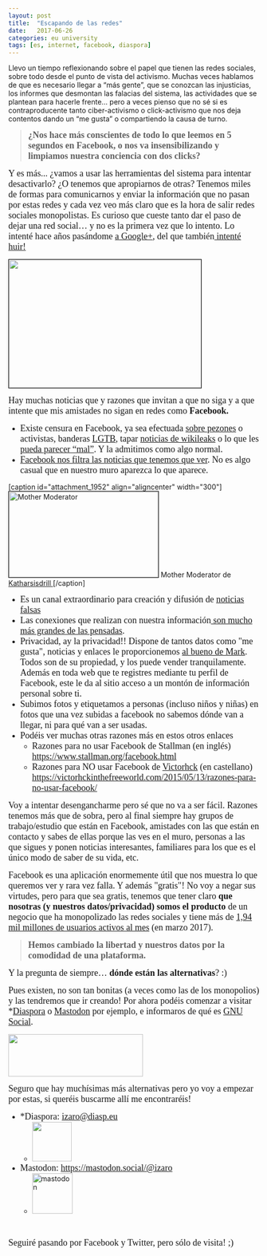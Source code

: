 ```yaml
---
layout: post
title:  "Escapando de las redes"
date:   2017-06-26
categories: eu university
tags: [es, internet, facebook, diaspora]
---
```

Llevo un tiempo reflexionando sobre el papel que tienen las redes sociales, sobre todo desde el punto de vista del activismo.
Muchas veces hablamos de que es necesario llegar a “más gente”, que se conozcan las injusticias, los informes que desmontan las falacias del sistema, las actividades que se plantean para hacerle frente… pero a veces pienso que no sé si es contraproducente tanto ciber-activismo o click-activismo que nos deja contentos dando un “me gusta” o compartiendo la causa de turno.

<blockquote><span style="font-family:Ubuntu Light;"><span style="font-size:large;">
</span></span><span style="font-family:Ubuntu Light;"><span style="font-size:large;"><strong> ¿Nos hace más conscientes de todo lo que leemos en 5 segundos en Facebook, o nos va insensibilizando y limpiamos nuestra conciencia con dos clicks?</strong> </span></span></blockquote>
<span style="font-family:Ubuntu Light;"><span style="font-size:large;">Y es más... ¿vamos a usar las herramientas del sistema para intentar desactivarlo? ¿O tenemos que apropiarnos de otras?
Tenemos miles de formas para comunicarnos y enviar la información que no pasan por estas redes y cada vez veo más claro que es la hora de salir redes sociales monopolistas. Es curioso que cueste tanto dar el paso de dejar una red social… y no es la primera vez que lo intento. Lo intenté hace años pasándome <a href="http://wp.me/p2bxqT-10">a Google+</a>, del que también<a href="http://wp.me/p2bxqT-kO"> intenté huir!</a></span></span>

<span style="font-family:Ubuntu Light;"><span style="font-size:large;"><a href="https://stallman.org/facebook.html"><img class="aligncenter" style="border:1px solid #000000;" src="https://victorhckinthefreeworld.files.wordpress.com/2015/05/facebook-stallman.jpg?w=652&amp;h=435" alt="" width="386" height="257" /></a></span></span>

<span style="font-family:Ubuntu Light;"><span style="font-size:large;">Hay muchas noticias que y razones que invitan a que no siga y a que intente que mis amistades no sigan en redes como <b>Facebook.</b></span></span>
<ul>
 	<li><span style="font-family:Ubuntu Light;"><span style="font-size:large;">Existe censura en Facebook, ya sea efectuada <a href="http://www.eldiario.es/cultura/tecnologia/Facebook-censura-mamografia-casos_0_569043544.html">sobre pezones</a> o activistas, banderas <a href="http://estoybailando.com/bandera-lgtb-reaccion-facebook-mes-orgullo/">LGTB</a>, tapar <a href="https://www.timesofmalta.com/articles/view/20170516/local/pulitzer-prize-winner-blocked-from-facebook-after-series-of-corruption.648160">noticias de wikileaks</a> o lo que les <a href="http://www.eldiario.es/cultura/tecnologia/Facebook-censura-desnudo-Modigliani-publicado_0_652335595.html">pueda parecer “mal”</a>. Y la admitimos como algo normal. </span></span></li>
 	<li><span style="font-family:Ubuntu Light;"><span style="font-size:large;"><a href="http://wp.me/p2bxqT-ci">Facebook nos filtra las noticias que tenemos que ver</a>. No es algo casual que en nuestro muro aparezca lo que aparece.
</span></span></li>
</ul>
[caption id="attachment_1952" align="aligncenter" width="300"]<a href="https://diasp.eu/posts/5670972"><img class="wp-image-1952 size-medium" style="border:1px solid #000000;" src="https://izaroblog.files.wordpress.com/2017/06/photo_2017-06-26_18-42-31.jpg?w=300" alt="Mother Moderator" width="300" height="172" /></a> Mother Moderator de <a href="https://www.datataffel.dk/u/katharsisdrill"> Katharsisdrill </a>[/caption]
<ul>
 	<li><span style="font-family:Ubuntu Light;"><span style="font-size:large;">Es un canal extraordinario para creación y difusión de <a href="https://www.theguardian.com/technology/2017/jun/19/social-media-proganda-manipulating-public-opinion-bots-accounts-facebook-twitter">noticias falsas</a></span></span></li>
 	<li><span style="font-family:Ubuntu Light;"><span style="font-size:large;">Las conexiones que realizan con nuestra información<a href="http://www.bbc.com/news/business-39947942"> son mucho más grandes de las pensadas</a>. </span></span></li>
 	<li><span style="font-family:Ubuntu Light;"><span style="font-size:large;">Privacidad, ay la privacidad!! Dispone de tantos datos como "me gusta", noticias y enlaces le proporcionemos <a href="https://es.wikipedia.org/wiki/Mark_Zuckerberg">al bueno de Mark</a>. Todos son de su propiedad, y los puede vender tranquilamente. Además en toda web que te registres mediante tu perfil de Facebook, este le da al sitio acceso a un montón de información personal sobre ti.</span></span></li>
 	<li><span style="font-family:Ubuntu Light;"><span style="font-size:large;">Subimos fotos y etiquetamos a personas (incluso niños y niñas) en fotos que una vez subidas a facebook no sabemos dónde van a llegar, ni para qué van a ser usadas.</span></span></li>
 	<li><span style="font-family:Ubuntu Light;"><span style="font-size:large;">Podéis ver muchas otras razones más en estos otros enlaces</span></span>
<ul>
 	<li><span style="font-family:Ubuntu Light;"><span style="font-size:large;">Razones para no usar Facebook de Stallman (en inglés) <a href="https://www.stallman.org/facebook.html">https://www.stallman.org/facebook.html</a></span></span></li>
 	<li><span style="font-family:Ubuntu Light;"><span style="font-size:large;">Razones para NO usar Facebook de <a href="https://victorhckinthefreeworld.com/author/victorhck/">Victorhck</a> (en castellano) <a href="https://victorhckinthefreeworld.com/2015/05/13/razones-para-no-usar-facebook/">https://victorhckinthefreeworld.com/2015/05/13/razones-para-no-usar-facebook/</a></span></span></li>
</ul>
</li>
</ul>
<span style="font-family:Ubuntu Light;"><span style="font-size:large;">Voy a intentar desengancharme pero sé que no va a ser fácil.
Razones tenemos más que de sobra, pero al final siempre hay grupos de trabajo/estudio que están en Facebook, amistades con las que están en contacto y sabes de ellas porque las ves en el muro, personas a las que sigues y ponen noticias interesantes, familiares para los que es el único modo de saber de su vida, etc. </span></span>

<span style="font-family:Ubuntu Light;"><span style="font-size:large;">Facebook es una aplicación enormemente útil que nos muestra lo que queremos ver y rara vez falla. Y además "gratis"!
No voy a negar sus virtudes, pero para que sea gratis, tenemos que tener claro <strong>que nosotras (y nuestros datos/privacidad) somos el producto</strong> de un negocio que ha monopolizado las redes sociales y tiene más de <a href="https://es.wikipedia.org/wiki/Facebook">1,94 mil millones de usuarios activos al mes</a> (en marzo 2017). </span></span>
<blockquote><span style="font-family:Ubuntu Light;"><span style="font-size:large;"><b>Hemos cambiado la libertad y nuestros datos por la comodidad de una plataforma.</b></span></span></blockquote>
<span style="font-family:Ubuntu Light;"><span style="font-size:large;">
</span></span>

<span style="font-family:Ubuntu Light;"><span style="font-size:large;">Y la pregunta de siempre… <strong>dónde están las alternativas</strong>? :) </span></span>

<span style="font-family:Ubuntu Light;"><span style="font-size:large;">Pues existen, no son tan bonitas (a veces como las de los monopolios) y las tendremos que ir creando! Por ahora podéis comenzar a visitar *<a href="https://es.wikipedia.org/wiki/Di%C3%A1spora">Diaspora</a> o <a href="https://mastodon.social/about">Mastodon</a> por ejemplo, e informaros de qué es <a href="https://es.wikipedia.org/wiki/GNU_Social">GNU Social</a>. </span></span>

<a href="https://es.wikipedia.org/wiki/GNU_Social"><img class="aligncenter " src="https://upload.wikimedia.org/wikipedia/commons/thumb/b/b9/GNU-social-logo.svg/350px-GNU-social-logo.svg.png" width="270" height="85" /></a>

<span style="font-family:Ubuntu Light;"><span style="font-size:large;">Seguro que hay muchísimas más alternativas pero yo voy a empezar por estas, si queréis buscarme allí me encontraréis!
</span></span>
<ul>
 	<li><span style="font-family:Ubuntu Light;"><span style="font-size:large;">*Diaspora: <a href="https://diasp.eu/people/d4420e403bae01358b254061862b8e7b">izaro@diasp.eu</a> </span></span>
<ul>
 	<li><a href="https://izaroblog.files.wordpress.com/2018/01/diaspora.png"><img class="wp-image-2517 alignnone" src="https://izaroblog.files.wordpress.com/2018/01/diaspora.png?w=300" alt="" width="79" height="79" /></a></li>
</ul>
</li>
 	<li><span style="font-family:Ubuntu Light;"><span style="font-size:large;">Mastodon: <a href="https://mastodon.social/@izaro">https://mastodon.social/@izaro</a></span></span>
<ul>
 	<li><a href="https://mastodon.social/@izaro" target="_blank" rel="noopener"><img class="alignnone size-full wp-image-2287" src="https://izaroblog.files.wordpress.com/2017/09/mastodon-e1505905393828.jpeg?w=81" alt="mastodon" width="81" height="81" /></a></li>
</ul>
</li>
</ul>
&nbsp;

<span style="font-family:Ubuntu Light;"><span style="font-size:large;">Seguiré pasando por Facebook y Twitter, pero sólo de visita! ;) </span></span>
